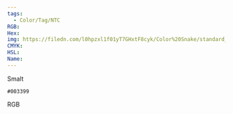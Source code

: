 ```yaml
---
tags:
  - Color/Tag/NTC
RGB:
Hex:
img: https://filedn.com/l0hpzxl1f01yT7GHxtF8cyk/Color%20Snake/standard_csv_to_svg/003399.svg
CMYK:
HSL:
Name:
---
```

Smalt
```palette
#003399
```
RGB
